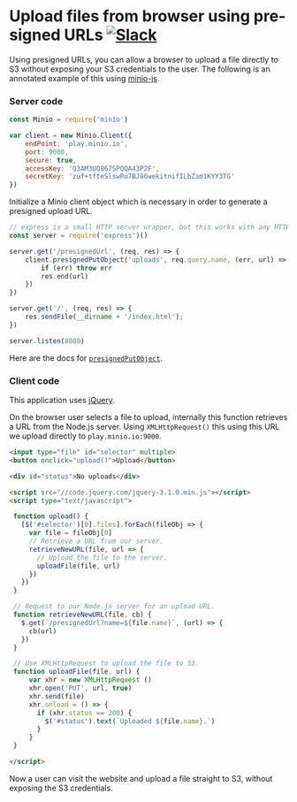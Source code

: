 # Upload files from browser using pre-signed URLs [![Slack](https://slack.minio.io/slack?type=svg)](https://slack.minio.io)

Using presigned URLs, you can allow a browser to upload a file
directly to S3 without exposing your S3 credentials to the user. The following
is an annotated example of this using [minio-js](https://github.com/minio/minio-js).

### Server code

```js
const Minio = require('minio')

var client = new Minio.Client({
    endPoint: 'play.minio.io',
    port: 9000,
    secure: true,
    accessKey: 'Q3AM3UQ867SPQQA43P2F',
    secretKey: 'zuf+tfteSlswRu7BJ86wekitnifILbZam1KYY3TG'
})
```

Initialize a Minio client object which is necessary in order to generate
a presigned upload URL.

```js
// express is a small HTTP server wrapper, but this works with any HTTP server
const server = require('express')()

server.get('/presignedUrl', (req, res) => {
    client.presignedPutObject('uploads', req.query.name, (err, url) => {
        if (err) throw err
        res.end(url)
    })
})

server.get('/', (req, res) => {
    res.sendFile(__dirname + '/index.html');
})

server.listen(8080)
```

Here are the docs for [`presignedPutObject`](https://docs.minio.io/docs/javascript-client-api-reference#presignedPutObject).

### Client code

This application uses [jQuery](http://jquery.com/).

On the browser user selects a file to upload, internally this function
retrieves a URL from the Node.js server. Using `XMLHttpRequest()` this
using this URL we upload directly to `play.minio.io:9000`.

```html
<input type="file" id="selector" multiple>
<button onclick="upload()">Upload</button>

<div id="status">No uploads</div>

<script src="//code.jquery.com/jquery-3.1.0.min.js"></script>
<script type="text/javascript">

 function upload() {
   [$('#selector')[0].files].forEach(fileObj => {
     var file = fileObj[0]
     // Retrieve a URL from our server.
     retrieveNewURL(file, url => {
       // Upload the file to the server.
       uploadFile(file, url)
     })
   })
 }

 // Request to our Node.js server for an upload URL.
 function retrieveNewURL(file, cb) {
   $.get(`/presignedUrl?name=${file.name}`, (url) => {
     cb(url)
   })
 }

 // Use XMLHttpRequest to upload the file to S3.
 function uploadFile(file, url) {
     var xhr = new XMLHttpRequest ()
     xhr.open('PUT', url, true)
     xhr.send(file)
     xhr.onload = () => {
       if (xhr.status == 200) {
         $('#status').text(`Uploaded ${file.name}.`)
       }
     }
 }

</script>
```

Now a user can visit the website and upload a file straight to S3, without
exposing the S3 credentials.
